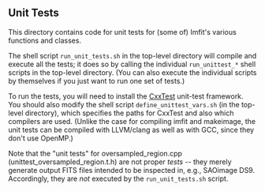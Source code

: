 ## Unit Tests

This directory contains code for unit tests for (some of) Imfit's various functions and classes.

The shell script `run_unit_tests.sh` in the top-level directory will compile and execute all
the tests; it does so by calling the individual `run_unittest_*` shell scripts in the
top-level directory. (You can also execute the individual scripts by themselves if you
just want to run one set of tests.)

To run the tests, you will need to install the
[CxxTest](http://cxxtest.com) unit-test framework. You should also
modify the shell script `define_unittest_vars.sh` (in the top-level
directory), which specifies the paths for CxxTest and also which
compilers are used. (Unlike the case for compiling imfit and makeimage,
the unit tests can be compiled with LLVM/clang as well as with GCC, since
they don't use OpenMP.)

Note that the "unit tests" for oversampled_region.cpp (unittest\_oversampled\_region.t.h) are not
proper *tests* -- they merely generate output FITS files intended to be inspected in, e.g.,
SAOimage DS9. Accordingly, they are *not* executed by the `run_unit_tests.sh`
script.
